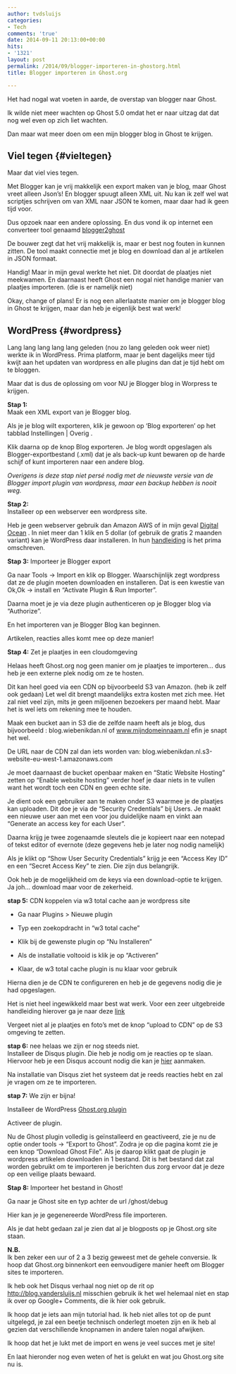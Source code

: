 ```yaml
---
author: tvdsluijs
categories:
- Tech
comments: 'true'
date: 2014-09-11 20:13:00+00:00
hits:
- '1321'
layout: post
permalink: /2014/09/blogger-importeren-in-ghostorg.html
title: Blogger importeren in Ghost.org

---
```

Het had nogal wat voeten in aarde, de overstap van blogger naar Ghost.

Ik wilde niet meer wachten op Ghost 5.0 omdat het er naar uitzag dat dat nog wel even op zich liet wachten.

Dan maar wat meer doen om een mijn blogger blog in Ghost te krijgen. 

## Viel tegen {#vieltegen}

Maar dat viel vies tegen.

Met Blogger kan je vrij makkelijk een export maken van je blog, maar Ghost vreet alleen Json&#8217;s! En blogger spuugt alleen XML uit. Nu kan ik zelf wel wat scriptjes schrijven om van XML naar JSON te komen, maar daar had ik geen tijd voor.

Dus opzoek naar een andere oplossing. En dus vond ik op internet een converteer tool genaamd [blogger2ghost](http://blogger2ghost.com/)

De bouwer zegt dat het vrij makkelijk is, maar er best nog fouten in kunnen zitten. De tool maakt connectie met je blog en download dan al je artikelen in JSON formaat.

Handig! Maar in mijn geval werkte het niet. Dit doordat de plaatjes niet meekwamen. En daarnaast heeft Ghost een nogal niet handige manier van plaatjes importeren. (die is er namelijk niet)

Okay, change of plans! Er is nog een allerlaatste manier om je blogger blog in Ghost te krijgen, maar dan heb je eigenlijk best wat werk!

## WordPress {#wordpress}

Lang lang lang lang lang geleden (nou zo lang geleden ook weer niet) werkte ik in WordPress. Prima platform, maar je bent dagelijks meer tijd kwijt aan het updaten van wordpress en alle plugins dan dat je tijd hebt om te bloggen.

Maar dat is dus de oplossing om voor NU je Blogger blog in Worpress te krijgen.

**Stap 1:**  
Maak een XML export van je Blogger blog.

Als je je blog wilt exporteren, klik je gewoon op &#8216;Blog exporteren&#8217; op het tabblad Instellingen | Overig .

Klik daarna op de knop Blog exporteren. Je blog wordt opgeslagen als Blogger-exportbestand (.xml) dat je als back-up kunt bewaren op de harde schijf of kunt importeren naar een andere blog. 

_Overigens is deze stap niet persé nodig met de nieuwste versie van de Blogger import plugin van wordpress, maar een backup hebben is nooit weg._

**Stap 2:**  
Installeer op een webserver een wordpress site. 

Heb je geen webserver gebruik dan Amazon AWS of in mijn geval [Digital Ocean](https://www.digitalocean.com/?refcode=38909179d2dc) . In niet meer dan 1 klik en 5 dollar (of gebruik de gratis 2 maanden variant) kan je WordPress daar installeren. In hun [handleiding](https://www.digitalocean.com/community/articles/one-click-install-wordpress-on-ubuntu-13-10-with-digitalocean) is het prima omschreven. 

**Stap 3:** Importeer je Blogger export

Ga naar Tools -> Import en klik op Blogger. Waarschijnlijk zegt wordpress dat ze de plugin moeten downloaden en installeren. Dat is een kwestie van Ok,Ok -> install en &#8220;Activate Plugin & Run Importer&#8221;.

Daarna moet je je via deze plugin authenticeren op je Blogger blog via &#8220;Authorize&#8221;.

En het importeren van je Blogger Blog kan beginnen.

Artikelen, reacties alles komt mee op deze manier!

**Stap 4:** Zet je plaatjes in een cloudomgeving

Helaas heeft Ghost.org nog geen manier om je plaatjes te importeren&#8230; dus heb je een externe plek nodig om ze te hosten.

Dit kan heel goed via een CDN op bijvoorbeeld S3 van Amazon. (heb ik zelf ook gedaan) Let wel dit brengt maandelijks extra kosten met zich mee. Het zal niet veel zijn, mits je geen miljoenen bezoekers per maand hebt. Maar het is wel iets om rekening mee te houden.

Maak een bucket aan in S3 die de zelfde naam heeft als je blog, dus bijvoorbeeld : blog.wiebenikdan.nl of www.mijndomeinnaam.nl efin je snapt het wel.

De URL naar de CDN zal dan iets worden van: blog.wiebenikdan.nl.s3-website-eu-west-1.amazonaws.com

Je moet daarnaast de bucket openbaar maken en &#8220;Static Website Hosting&#8221; zetten op &#8220;Enable website hosting&#8221; verder hoef je daar niets in te vullen want het wordt toch een CDN en geen echte site.

Je dient ook een gebruiker aan te maken onder S3 waarmee je de plaatjes kan uploaden. Dit doe je via de &#8220;Security Credentials&#8221; bij Users. Je maakt een nieuwe user aan met een voor jou duidelijke naam en vinkt aan &#8220;Generate an access key for each User&#8221;.

Daarna krijg je twee zogenaamde sleutels die je kopieert naar een notepad of tekst editor of evernote (deze gegevens heb je later nog nodig namelijk)

Als je klikt op &#8220;Show User Security Credentials&#8221; krijg je een &#8220;Access Key ID&#8221; en een &#8220;Secret Access Key&#8221; te zien. Die zijn dus belangrijk. 

Ook heb je de mogelijkheid om de keys via een download-optie te krijgen. Ja joh&#8230; download maar voor de zekerheid.

**stap 5:** CDN koppelen via w3 total cache aan je wordpress site

</p> 

  * Ga naar Plugins > Nieuwe plugin


  * Typ een zoekopdracht in &#8220;w3 total cache&#8221;


  * Klik bij de gewenste plugin op “Nu Installeren”


  * Als de installatie voltooid is klik je op “Activeren”


  * Klaar, de w3 total cache plugin is nu klaar voor gebruik
</ul> 

Hierna dien je de CDN te configureren en heb je de gegevens nodig die je had opgeslagen. 

Het is niet heel ingewikkeld maar best wat werk. Voor een zeer uitgebreide handleiding hierover ga je naar deze [link](http://jeffreifman.com/detailed-wordpress-guide-for-aws/activate-amazon-cloudfront/)

Vergeet niet al je plaatjes en foto&#8217;s met de knop &#8220;upload to CDN&#8221; op de S3 omgeving te zetten.

**stap 6:** nee helaas we zijn er nog steeds niet.  
Installeer de Disqus plugin. Die heb je nodig om je reacties op te slaan. Hiervoor heb je een Disqus account nodig die kan je [hier](http://disqus.com/profile/signup/) aanmaken.

Na installatie van Disqus ziet het systeem dat je reeds reacties hebt en zal je vragen om ze te importeren.

**stap 7:** We zijn er bijna!

Installeer de WordPress [Ghost.org plugin](http://wordpress.org/plugins/ghost/faq/)

Activeer de plugin.

Nu de Ghost plugin volledig is geïnstalleerd en geactiveerd, zie je nu de optie onder tools -> &#8220;Export to Ghost&#8221;. Zodra je op die pagina komt zie je een knop &#8220;Download Ghost File&#8221;. Als je daarop klikt gaat de plugin je wordpress artikelen downloaden in 1 bestand. Dit is het bestand dat zal worden gebruikt om te importeren je berichten dus zorg ervoor dat je deze op een veilige plaats bewaard.

**Stap 8:** Importeer het bestand in Ghost!

Ga naar je Ghost site en typ achter de url /ghost/debug

Hier kan je je gegenereerde WordPress file importeren.

Als je dat hebt gedaan zal je zien dat al je blogposts op je Ghost.org site staan.

**N.B.**  
Ik ben zeker een uur of 2 a 3 bezig geweest met de gehele conversie. Ik hoop dat Ghost.org binnenkort een eenvoudigere manier heeft om Blogger sites te importeren.

Ik heb ook het Disqus verhaal nog niet op de rit op <http://blog.vandersluijs.nl> misschien gebruik ik het wel helemaal niet en stap ik over op Google+ Comments, die ik hier ook gebruik.

Ik hoop dat je iets aan mijn tutorial had. Ik heb niet alles tot op de punt uitgelegd, je zal een beetje technisch onderlegt moeten zijn en ik heb al gezien dat verschillende knopnamen in andere talen nogal afwijken.

Ik hoop dat het je lukt met de import en wens je veel succes met je site!

En laat hieronder nog even weten of het is gelukt en wat jou Ghost.org site nu is.